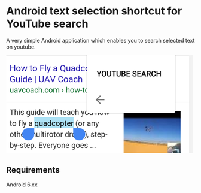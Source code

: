 # Android text selection shortcut for YouTube search
A very simple Android application which enables you to search selected text on youtube.

![myimage-alt-tag](screenshot.png)

## Requirements
Android 6.xx

